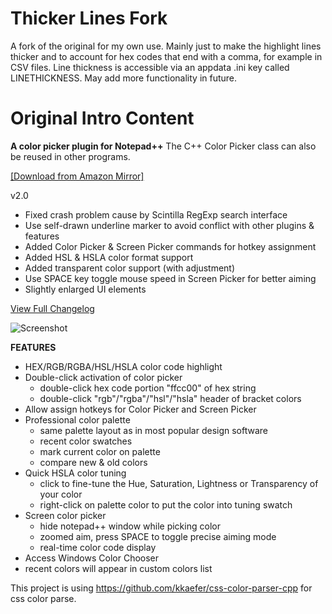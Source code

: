 # Thicker Lines Fork
A fork of the original for my own use. Mainly just to make the highlight lines thicker and to account for hex codes that end with a comma, for example in CSV files. Line thickness is accessible via an appdata .ini key called LINETHICKNESS. May add more functionality in future.

# Original Intro Content
**A color picker plugin for Notepad++**
The C++ Color Picker class can also be reused in other programs.

[[Download from Amazon Mirror]](https://s3-ap-southeast-1.amazonaws.com/nppqcp/nppqcp-2.0.zip)


v2.0
* Fixed crash problem cause by Scintilla RegExp search interface
* Use self-drawn underline marker to avoid conflict with other plugins & features
* Added Color Picker & Screen Picker commands for hotkey assignment
* Added HSL & HSLA color format support
* Added transparent color support (with adjustment)
* Use SPACE key toggle mouse speed in Screen Picker for better aiming
* Slightly enlarged UI elements

[View Full Changelog](https://github.com/nulled666/nppqcp/blob/wiki/Changelog.md)


![Screenshot](https://s3-ap-southeast-1.amazonaws.com/nppqcp/features-2.0.png)

**FEATURES**

* HEX/RGB/RGBA/HSL/HSLA color code highlight
* Double-click activation of color picker
  * double-click hex code portion "ffcc00" of hex string
  * double-click "rgb"/"rgba"/"hsl"/"hsla" header of bracket colors
* Allow assign hotkeys for Color Picker and Screen Picker
* Professional color palette
  * same palette layout as in most popular design software
  * recent color swatches
  * mark current color on palette
  * compare new & old colors
* Quick HSLA color tuning
  * click to fine-tune the Hue, Saturation, Lightness or Transparency of your color
  * right-click on palette color to put the color into tuning swatch
* Screen color picker
  * hide notepad++ window while picking color
  * zoomed aim, press SPACE to toggle precise aiming mode
  * real-time color code display
*  Access Windows Color Chooser
 * recent colors will appear in custom colors list

This project is using https://github.com/kkaefer/css-color-parser-cpp for css color parse.

